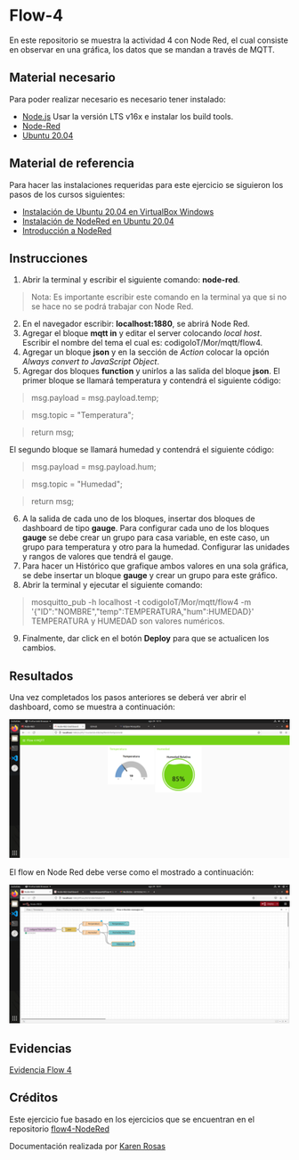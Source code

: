 # Flow-4
En este repositorio se muestra la actividad 4 con Node Red, el cual consiste en observar en una gráfica, los datos que se mandan a través de MQTT.

## Material necesario
Para poder realizar necesario es necesario tener instalado:
- [Node.js](https://github.com/nodesource/distributions/blob/master/README.md) Usar la versión LTS v16x e instalar los build tools.
- [Node-Red](https://nodered.org/docs/getting-started/local)
- [Ubuntu 20.04](https://ubuntu.com/download/desktop/thank-you?version=20.04.2.0&architecture=amd64)

## Material de referencia
Para hacer las instalaciones requeridas para este ejercicio se siguieron los pasos de los cursos siguientes:
- [Instalación de Ubuntu 20.04 en VirtualBox Windows](https://edu.codigoiot.com/course/view.php?id=812)
- [Instalación de NodeRed en Ubuntu 20.04](https://edu.codigoiot.com/course/view.php?id=817)
- [Introducción a NodeRed](https://edu.codigoiot.com/course/view.php?id=278)

## Instrucciones
1. Abrir la terminal y escribir el siguiente comando: **node-red**.
>Nota: Es importante escribir este comando en la terminal ya que si no se hace no se podrá trabajar con Node Red.
2. En el navegador escribir: **localhost:1880**, se abrirá Node Red.
3. Agregar el bloque **mqtt in** y editar el server colocando *local host*. Escribir el nombre del tema el cual es: codigoIoT/Mor/mqtt/flow4.
4. Agregar un bloque **json** y en la sección de *Action* colocar la opción *Always convert to JavaScript Object*.
5. Agregar dos bloques **function** y unirlos a las salida del bloque **json**. El primer bloque se llamará temperatura y contendrá el siguiente código:
>msg.payload = msg.payload.temp;

>msg.topic = "Temperatura";

>return msg;

El segundo bloque se llamará humedad y contendrá el siguiente código:
>msg.payload = msg.payload.hum;

>msg.topic = "Humedad";

>return msg;
6. A la salida de cada uno de los bloques, insertar dos bloques de dashboard de tipo **gauge**. Para configurar cada uno de los bloques **gauge** se debe crear un grupo para casa variable, en este caso, un grupo para temperatura y otro para la humedad. Configurar las unidades y rangos de valores que tendrá el gauge.
7. Para hacer un Histórico que grafique ambos valores en una sola gráfica, se debe insertar un bloque **gauge** y crear un grupo para este gráfico.
8. Abrir la terminal y ejecutar el siguiente comando:
>mosquitto_pub -h localhost -t codigoIoT/Mor/mqtt/flow4 -m '{"ID":"NOMBRE","temp":TEMPERATURA,"hum":HUMEDAD}'
TEMPERATURA y HUMEDAD son valores numéricos.
9. Finalmente, dar click en el botón **Deploy** para que se actualicen los cambios. 

## Resultados
Una vez completados los pasos anteriores se deberá ver abrir el dashboard, como se muestra a continuación:

![Captura de pantalla](Captura_gauge.png)

El flow en Node Red debe verse como el mostrado a continuación:

![Captura de pantalla](Captura_NodeRed.png)

## Evidencias
[Evidencia Flow 4](https://youtu.be/up2s5yH4JKM)

## Créditos
Este ejercicio fue basado en los ejercicios que se encuentran en el repositorio [flow4-NodeRed](https://github.com/hugoescalpelo/flow4-NodeRed-MQTT)

Documentación realizada por [Karen Rosas](https://github.com/KarenRosas49)